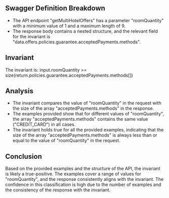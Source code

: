 ## Swagger Definition Breakdown
- The API endpoint "getMultiHotelOffers" has a parameter "roomQuantity" with a minimum value of 1 and a maximum length of 9.
- The response body contains a nested structure, and the relevant field for the invariant is "data.offers.policies.guarantee.acceptedPayments.methods".

## Invariant
The invariant is: input.roomQuantity >= size(return.policies.guarantee.acceptedPayments.methods[])

## Analysis
- The invariant compares the value of "roomQuantity" in the request with the size of the array "acceptedPayments.methods" in the response.
- The examples provided show that for different values of "roomQuantity", the array "acceptedPayments.methods" contains the same value ("CREDIT_CARD") in all cases.
- The invariant holds true for all the provided examples, indicating that the size of the array "acceptedPayments.methods" is always less than or equal to the value of "roomQuantity" in the request.

## Conclusion
Based on the provided examples and the structure of the API, the invariant is likely a true-positive. The examples cover a range of values for "roomQuantity", and the response consistently aligns with the invariant. The confidence in this classification is high due to the number of examples and the consistency of the response with the invariant.
